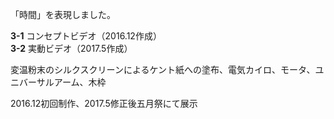 「時間」を表現しました。  
  
    
**3-1** コンセプトビデオ（2016.12作成）  
**3-2** 実動ビデオ（2017.5作成）  
  
変温粉末のシルクスクリーンによるケント紙への塗布、電気カイロ、モータ、ユニバーサルアーム、木枠  
  
2016.12初回制作、2017.5修正後五月祭にて展示
